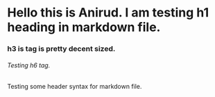 # Hello this is Anirud. I am testing h1 heading in markdown file.
### h3 is tag is pretty decent sized.
###### Testing h6 tag.


Testing some header syntax for markdown file.

